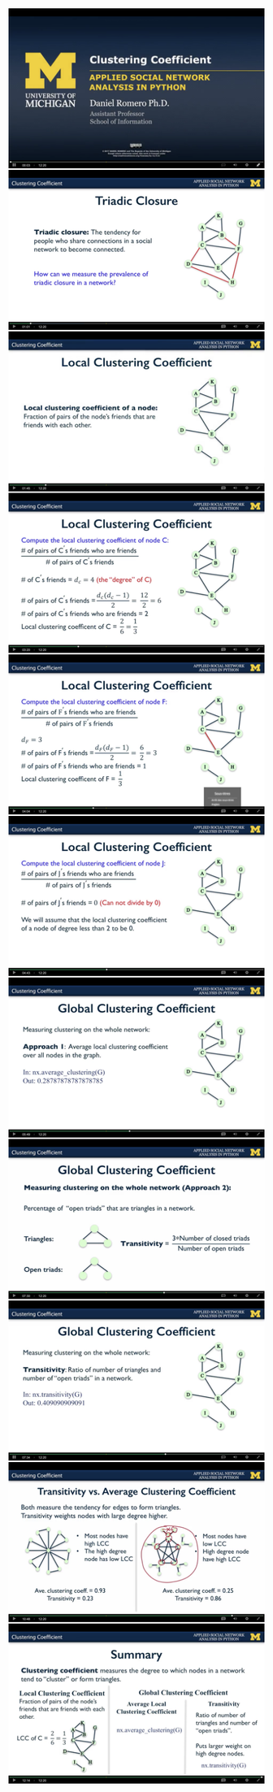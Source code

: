 <img src='../images/0.png'/>
<img src='../images/1.png'/>
<img src='../images/2.png'/>
<img src='../images/3.png'/>
<img src='../images/4.png'/>
<img src='../images/5.png'/>
<img src='../images/6.png'/>
<img src='../images/7.png'/>
<img src='../images/8.png'/>
<img src='../images/9.png'/>
<img src='../images/10.png'/>